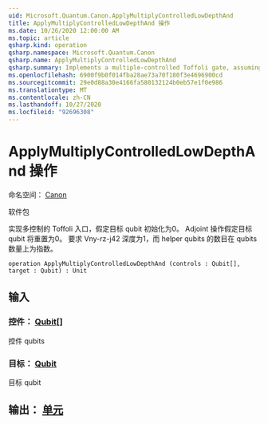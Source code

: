 ```yaml
---
uid: Microsoft.Quantum.Canon.ApplyMultiplyControlledLowDepthAnd
title: ApplyMultiplyControlledLowDepthAnd 操作
ms.date: 10/26/2020 12:00:00 AM
ms.topic: article
qsharp.kind: operation
qsharp.namespace: Microsoft.Quantum.Canon
qsharp.name: ApplyMultiplyControlledLowDepthAnd
qsharp.summary: Implements a multiple-controlled Toffoli gate, assuming that target qubit is initialized 0.  The adjoint operation assumes that the target qubit will be reset to 0.  Requires a Rz depth of 1, while the number of helper qubits are exponential in the number of qubits.
ms.openlocfilehash: 6900f9b0f014fba28ae73a70f180f3e4696900cd
ms.sourcegitcommit: 29e0d88a30e4166fa580132124b0eb57e1f0e986
ms.translationtype: MT
ms.contentlocale: zh-CN
ms.lasthandoff: 10/27/2020
ms.locfileid: "92696308"
---
```

# <a name="applymultiplycontrolledlowdepthand-operation"></a>ApplyMultiplyControlledLowDepthAnd 操作

命名空间： [Canon](xref:Microsoft.Quantum.Canon)

软件包 [](https://nuget.org/packages/)


实现多控制的 Toffoli 入口，假定目标 qubit 初始化为0。  Adjoint 操作假定目标 qubit 将重置为0。  要求 Vny-rz-j42 深度为1，而 helper qubits 的数目在 qubits 数量上为指数。

```qsharp
operation ApplyMultiplyControlledLowDepthAnd (controls : Qubit[], target : Qubit) : Unit
```


## <a name="input"></a>输入

### <a name="controls--qubit"></a>控件： [Qubit](xref:microsoft.quantum.lang-ref.qubit)[]

控件 qubits


### <a name="target--qubit"></a>目标： [Qubit](xref:microsoft.quantum.lang-ref.qubit)

目标 qubit



## <a name="output--unit"></a>输出： [单元](xref:microsoft.quantum.lang-ref.unit)

